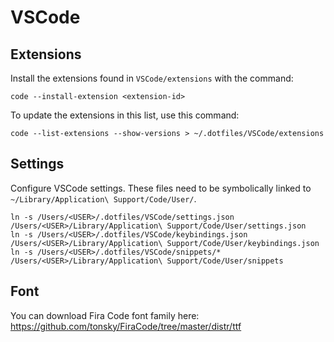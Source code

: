 # VSCode

## Extensions

Install the extensions found in `VSCode/extensions` with the command:

```
code --install-extension <extension-id>
```

To update the extensions in this list, use this command:

```
code --list-extensions --show-versions > ~/.dotfiles/VSCode/extensions
```

## Settings

Configure VSCode settings. These files need to be symbolically linked to `~/Library/Application\ Support/Code/User/`.

```
ln -s /Users/<USER>/.dotfiles/VSCode/settings.json /Users/<USER>/Library/Application\ Support/Code/User/settings.json
ln -s /Users/<USER>/.dotfiles/VSCode/keybindings.json /Users/<USER>/Library/Application\ Support/Code/User/keybindings.json
ln -s /Users/<USER>/.dotfiles/VSCode/snippets/* /Users/<USER>/Library/Application\ Support/Code/User/snippets
```

## Font

You can download Fira Code font family here: https://github.com/tonsky/FiraCode/tree/master/distr/ttf


